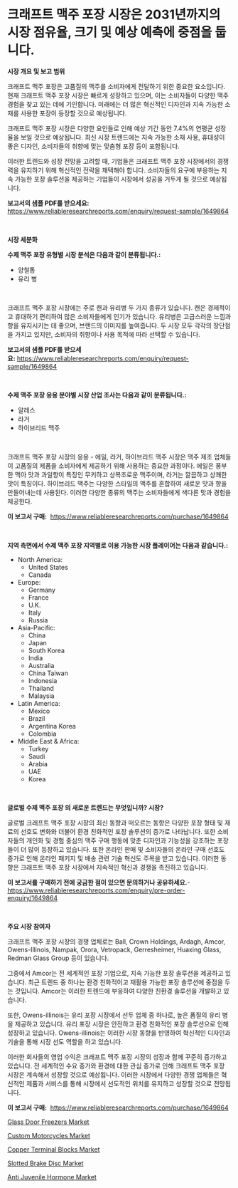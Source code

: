 <p><h1>크래프트 맥주 포장 시장은 2031년까지의 시장 점유율, 크기 및 예상 예측에 중점을 둡니다.</h1></p><p><strong>시장 개요 및 보고 범위</strong></p>
<p><p>크래프트 맥주 포장은 고품질의 맥주를 소비자에게 전달하기 위한 중요한 요소입니다. 현재 크래프트 맥주 포장 시장은 빠르게 성장하고 있으며, 이는 소비자들이 다양한 맥주 경험을 찾고 있는 데에 기인합니다. 미래에는 더 많은 혁신적인 디자인과 지속 가능한 소재를 사용한 포장이 등장할 것으로 예상됩니다.</p><p>크래프트 맥주 포장 시장은 다양한 요인들로 인해 예상 기간 동안 7.4%의 연평균 성장율을 보일 것으로 예상됩니다. 최신 시장 트렌드에는 지속 가능한 소재 사용, 휴대성이 좋은 디자인, 소비자들의 취향에 맞는 맞춤형 포장 등이 포함됩니다.</p><p>이러한 트렌드와 성장 전망을 고려할 때, 기업들은 크래프트 맥주 포장 시장에서의 경쟁력을 유지하기 위해 혁신적인 전략을 채택해야 합니다. 소비자들의 요구에 부응하는 지속 가능한 포장 솔루션을 제공하는 기업들이 시장에서 성공을 거두게 될 것으로 예상됩니다.</p></p>
<p><strong>보고서의 샘플 PDF를 받으세요:</strong> <a href="https://www.reliableresearchreports.com/enquiry/request-sample/1649864">https://www.reliableresearchreports.com/enquiry/request-sample/1649864</a></p>
<p>&nbsp;</p>
<p><strong>시장 세분화</strong></p>
<p><strong>수제 맥주 포장 유형별 시장 분석은 다음과 같이 분류됩니다.:</strong></p>
<p><ul><li>양철통</li><li>유리 병</li></ul></p>
<p>&nbsp;</p>
<p><p>크래프트 맥주 포장 시장에는 주로 캔과 유리병 두 가지 종류가 있습니다. 캔은 경제적이고 휴대하기 편리하여 많은 소비자들에게 인기가 있습니다. 유리병은 고급스러운 느낌과 향을 유지시키는 데 좋으며, 브랜드의 이미지를 높여줍니다. 두 시장 모두 각각의 장단점을 가지고 있지만, 소비자의 취향이나 사용 목적에 따라 선택할 수 있습니다.</p></p>
<p><strong>보고서의 샘플 PDF를 받으세요:</strong>&nbsp;<a href="https://www.reliableresearchreports.com/enquiry/request-sample/1649864">https://www.reliableresearchreports.com/enquiry/request-sample/1649864</a></p>
<p>&nbsp;</p>
<p><strong> 수제 맥주 포장 응용 분야별 시장 산업 조사는 다음과 같이 분류됩니다.:</strong></p>
<p><ul><li>알레스</li><li>라거</li><li>하이브리드 맥주</li></ul></p>
<p>&nbsp;</p>
<p><p>크래프트 맥주 포장 시장의 응용 - 에일, 라거, 하이브리드 맥주 시장은 맥주 제조 업체들이 고품질의 제품을 소비자에게 제공하기 위해 사용하는 중요한 과정이다. 에일은 풍부한 맥아 맛과 과일향이 특징인 무키하고 상복조로운 맥주이며, 라거는 깔끔하고 상쾌한 맛이 특징이다. 하이브리드 맥주는 다양한 스타일의 맥주를 혼합하여 새로운 맛과 향을 만들어내는데 사용된다. 이러한 다양한 종류의 맥주는 소비자들에게 색다른 맛과 경험을 제공한다.</p></p>
<p><strong>이 보고서 구매:</strong>&nbsp; <a href="https://www.reliableresearchreports.com/purchase/1649864">https://www.reliableresearchreports.com/purchase/1649864</a></p>
<p>&nbsp;</p>
<p><strong>지역 측면에서 수제 맥주 포장 지역별로 이용 가능한 시장 플레이어는 다음과 같습니다.:</strong></p>
<p><ul>
    <li>
        North America:
        <ul>
            <li>United States</li>
            <li>Canada</li>
        </ul>
    </li>
    <li>
        Europe:
        <ul>
            <li>Germany</li>
            <li>France</li>
            <li>U.K.</li>
            <li>Italy</li>
            <li>Russia</li>
        </ul>
    </li>
    <li>
        Asia-Pacific:
        <ul>
            <li>China</li>
            <li>Japan</li>
            <li>South Korea</li>
            <li>India</li>
            <li>Australia</li>
            <li>China Taiwan</li>
            <li>Indonesia</li>
            <li>Thailand</li>
            <li>Malaysia</li>
        </ul>
    </li>
    <li>
        Latin America:
        <ul>
            <li>Mexico</li>
            <li>Brazil</li>
            <li>Argentina Korea</li>
            <li>Colombia</li>
        </ul>
    </li>
    <li>
        Middle East & Africa:
        <ul>
            <li>Turkey</li>
            <li>Saudi</li>
            <li>Arabia</li>
            <li>UAE</li>
            <li>Korea</li>
        </ul>
    </li>
    </ul></p>
<p>&nbsp;</p>
<p><strong>글로벌 수제 맥주 포장 의 새로운 트렌드는 무엇입니까? 시장?</strong></p>
<p><p>글로벌 크래프트 맥주 포장 시장의 최신 동향과 떠오르는 동향은 다양한 포장 형태 및 재료의 선호도 변화와 더불어 환경 친화적인 포장 솔루션의 증가로 나타납니다. 또한 소비자들의 개인화 및 경험 중심의 맥주 구매 행동에 맞춘 디자인과 기능성을 강조하는 포장들이 더 많이 등장하고 있습니다. 또한 온라인 판매 및 소비자들의 온라인 구매 선호도 증가로 인해 온라인 패키지 및 배송 관련 기술 혁신도 주목을 받고 있습니다. 이러한 동향은 크래프트 맥주 포장 시장에서 지속적인 혁신과 경쟁을 촉진하고 있습니다.</p></p>
<p><strong>이 보고서를 구매하기 전에 궁금한 점이 있으면 문의하거나 공유하세요.</strong>- <a href="https://www.reliableresearchreports.com/enquiry/pre-order-enquiry/1649864">https://www.reliableresearchreports.com/enquiry/pre-order-enquiry/1649864</a></p>
<p>&nbsp;</p>
<p><strong>주요 시장 참여자</strong></p>
<p><p>크래프트 맥주 포장 시장의 경쟁 업체로는 Ball, Crown Holdings, Ardagh, Amcor, Owens-Illinois, Nampak, Orora, Vetropack, Gerresheimer, Huaxing Glass, Redman Glass Group 등이 있습니다. </p><p>그중에서 Amcor는 전 세계적인 포장 기업으로, 지속 가능한 포장 솔루션을 제공하고 있습니다. 최근 트렌드 중 하나는 환경 친화적이고 재활용 가능한 포장 솔루션에 중점을 두는 것입니다. Amcor는 이러한 트렌드에 부응하여 다양한 친환경 솔루션을 개발하고 있습니다. </p><p>또한, Owens-illinois는 유리 포장 시장에서 선두 업체 중 하나로, 높은 품질의 유리 병을 제공하고 있습니다. 유리 포장 시장은 안전하고 환경 친화적인 포장 솔루션으로 인해 성장하고 있습니다. Owens-illinois는 이러한 시장 동향을 반영하여 혁신적인 디자인과 기술을 통해 시장 선도 역할을 하고 있습니다. </p><p>이러한 회사들의 영업 수익은 크래프트 맥주 포장 시장의 성장과 함께 꾸준히 증가하고 있습니다. 전 세계적인 수요 증가와 환경에 대한 관심 증가로 인해 크래프트 맥주 포장 시장은 계속해서 성장할 것으로 예상됩니다. 이러한 시장에서 다양한 경쟁 업체들은 혁신적인 제품과 서비스를 통해 시장에서 선도적인 위치를 유지하고 성장할 것으로 전망됩니다.</p></p>
<p><strong>이 보고서 구매:</strong>&nbsp;&nbsp;<a href="https://www.reliableresearchreports.com/purchase/1649864">https://www.reliableresearchreports.com/purchase/1649864</a></p>
<p><p><a href="https://view.publitas.com/reportprime-1/glass-door-freezers-market-size-and-examines-its-market-scope-with-a-primary-focus-on-growth-opportunities-and-forecasted-trends-spanning-from-2024-to-2031/">Glass Door Freezers Market</a></p><p><a href="https://issuu.com/reportprime-2/docs/custom-motorcycles-market-size-2030.pptx">Custom Motorcycles Market</a></p><p><a href="https://github.com/AKSHATREPORTPRIME/Market-Research-Report-List-3/blob/main/copper-terminal-blocks-market.md">Copper Terminal Blocks Market</a></p><p><a href="https://issuu.com/reportprime-2/docs/slotted-brake-disc-market-size-2030.pptx">Slotted Brake Disc Market</a></p><p><a href="https://automatic-knee-4c7.notion.site/Anti-Juvenile-Hormone-Market-Furnish-Information-about-Market-Size-Market-Share-Market-Dynamics-a-5afcf05085d84cb092a3628fe9280b70">Anti Juvenile Hormone Market</a></p></p>

